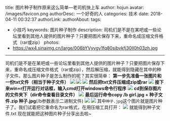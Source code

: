 title: 图片种子制作原来这么简单—老司机快上车
author: hojun
avatar: /images/favicon.png
authorDesc: 一个好奇的人
categories: 技术
date: 2018-04-11 00:32:37
authorLink:
authorAbout:
tags:
 - 小技巧
keywords: 图片种子制作
description: 司机们是不是在某吧或一些论坛里看到其他人提供的图片种子？只要把图片保存下来，重命名成压缩文件格式（rar或zip）
photos:
 - https://wx4.sinaimg.cn/large/006bYVyvgy1fq80sjbvkfj30ll0h03zh.jpg
---
司机们是不是在某吧或一些论坛里看到其他人提供的图片种子？只要把图片保存下来，重命名成压缩文件格式（rar或zip），然后解压缩，就能得到隐藏在其中的种子文件。那么图片种子是怎么制作的呢？其实很简单：
**第一步先准备一张图片和一份txt文件（相当于种子文件）**
![](https://wx4.sinaimg.cn/large/006bYVyvgy1fq80sjbvkfj30ll0h03zh.jpg)
![](https://wx4.sinaimg.cn/large/006bYVyvgy1fq80sog7ehj30ix0csweg.jpg)
![](https://wx3.sinaimg.cn/large/006bYVyvgy1fq80se6rqqj30l40dpq41.jpg)
**然后把txt文件压缩成zip或rar**
![](https://wx4.sinaimg.cn/large/006bYVyvgy1fq80s95qs6j30l80domyj.jpg)
**接下来win+r打开运行对话框，输入cmd打开windows命令行程序**
![](https://wx4.sinaimg.cn/large/006bYVyvgy1fpo5lse5p0j30b406eaa3.jpg)
**cd到保存图片的文件夹下（dir命令查看目录文件）**
![](https://wx4.sinaimg.cn/large/006bYVyvgy1fq80stswkxj30cm06lwee.jpg)
**最后运行命令copy /b girl.jpg + 种子文件.zip 种子.jpg**(/b参数表示二进制文件)
![](https://wx4.sinaimg.cn/large/006bYVyvgy1fq80z42r10j30ir02ht8i.jpg)
![](https://wx2.sinaimg.cn/large/006bYVyvgy1fq80yz3a4rj30l50dnjsu.jpg)
其中`种子.jpg`这个图片就是图片种子了。我们试着把它重命名为rar格式，在用压缩工具打开：
![](https://wx1.sinaimg.cn/large/006bYVyvgy1fq80z99pehj30op0dc0u4.jpg)
就能得到种子文件.txt
现在就能把这种图片种子分享出去啦~
